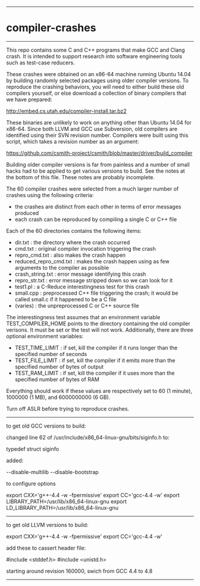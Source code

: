 --------------------------------------------------------------------

# compiler-crashes

--------------------------------------------------------------------

This repo contains some C and C++ programs that make GCC and Clang
crash. It is intended to support research into software engineering
tools such as test-case reducers.

These crashes were obtained on an x86-64 machine running Ubuntu 14.04
by building randomly selected packages using older compiler
versions. To reproduce the crashing behaviors, you will need to either
build these old compilers yourself, or else download a collection of
binary compilers that we have prepared:

  http://embed.cs.utah.edu/compiler-install.tar.bz2

These binaries are unlikely to work on anything other than Ubuntu
14.04 for x86-64. Since both LLVM and GCC use Subversion, old
compilers are identified using their SVN revision number. Compilers
were built using this script, which takes a revision number as an
argument:

  https://github.com/csmith-project/csmith/blob/master/driver/build_compiler

Building older compiler versions is far from painless and a number of
small hacks had to be applied to get various versions to build. See
the notes at the bottom of this file. These notes are probably
incomplete.

The 60 compiler crashes were selected from a much larger number of
crashes using the following criteria:
- the crashes are distinct from each other in terms of error messages
  produced
- each crash can be reproduced by compiling a single C or C++ file

Each of the 60 directories contains the following items:
- dir.txt : the directory where the crash occurred
- cmd.txt : original compiler invocation triggering the crash
- repro_cmd.txt : also makes the crash happen
- reduced_repro_cmd.txt : makes the crash happen using as few
  arguments to the compiler as possible
- crash_string.txt : error message identifying this crash
- repro_str.txt : error message stripped down so we can look for it
- test1.pl : a C-Reduce interestingness test for this crash
- small.cpp : preprocessed C++ file triggering the crash; it would be
  called small.c if it happened to be a C file
- (varies) : the unpreprocessed C or C++ source file

The interestingness test assumes that an environment variable
TEST_COMPILER_HOME points to the directory containing the old compiler
verisons. It must be set or the test will not work. Additionally, there
are three optional environment variables:
- TEST_TIME_LIMIT : if set, kill the compiler if it runs longer than
  the specified number of seconds
- TEST_FILE_LIMIT : if set, kill the compiler if it emits more than
  the specified number of bytes of output
- TEST_RAM_LIMIT : if set, kill the compiler if it uses more than the
  specified number of bytes of RAM

Everything should work if these values are respectively set to 60 (1
minute), 1000000 (1 MB), and 6000000000 (6 GB).

Turn off ASLR before trying to reproduce crashes.

--------------------------------------------------------------------

to get old GCC versions to build:

changed line 62 of /usr/include/x86_64-linux-gnu/bits/siginfo.h to:

  typedef struct siginfo

added:

  --disable-multilib --disable-bootstrap

to configure options

export CXX='g++-4.4 -w -fpermissive'
export CC='gcc-4.4 -w'
export LIBRARY_PATH=/usr/lib/x86_64-linux-gnu
export LD_LIBRARY_PATH=/usr/lib/x86_64-linux-gnu

--------------------------------------------------------------------

to get old LLVM versions to build:

export CXX='g++-4.4 -w -fpermissive'
export CC='gcc-4.4 -w'

add these to cassert header file:

  #include <stddef.h>
  #include <unistd.h>

starting around revision 160000, swich from GCC 4.4 to 4.8

--------------------------------------------------------------------
